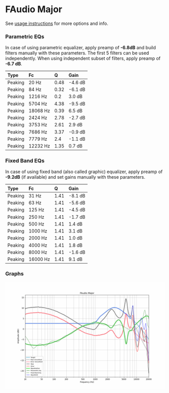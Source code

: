 # FAudio Major
See [usage instructions](https://github.com/jaakkopasanen/AutoEq#usage) for more options and info.

### Parametric EQs
In case of using parametric equalizer, apply preamp of **-6.8dB** and build filters manually
with these parameters. The first 5 filters can be used independently.
When using independent subset of filters, apply preamp of **-6.7 dB**.

| Type    | Fc       |    Q | Gain    |
|:--------|:---------|:-----|:--------|
| Peaking | 20 Hz    | 0.48 | -4.6 dB |
| Peaking | 84 Hz    | 0.32 | -6.1 dB |
| Peaking | 1216 Hz  | 0.2  | 3.0 dB  |
| Peaking | 5704 Hz  | 4.38 | -9.5 dB |
| Peaking | 18068 Hz | 0.39 | 6.5 dB  |
| Peaking | 2424 Hz  | 2.78 | -2.7 dB |
| Peaking | 3753 Hz  | 2.61 | 2.9 dB  |
| Peaking | 7686 Hz  | 3.37 | -0.9 dB |
| Peaking | 7779 Hz  | 2.4  | -1.1 dB |
| Peaking | 12232 Hz | 1.35 | 0.7 dB  |

### Fixed Band EQs
In case of using fixed band (also called graphic) equalizer, apply preamp of **-9.2dB**
(if available) and set gains manually with these parameters.

| Type    | Fc       |    Q | Gain    |
|:--------|:---------|:-----|:--------|
| Peaking | 31 Hz    | 1.41 | -8.1 dB |
| Peaking | 63 Hz    | 1.41 | -5.6 dB |
| Peaking | 125 Hz   | 1.41 | -4.5 dB |
| Peaking | 250 Hz   | 1.41 | -1.7 dB |
| Peaking | 500 Hz   | 1.41 | 1.4 dB  |
| Peaking | 1000 Hz  | 1.41 | 3.1 dB  |
| Peaking | 2000 Hz  | 1.41 | 1.0 dB  |
| Peaking | 4000 Hz  | 1.41 | 1.8 dB  |
| Peaking | 8000 Hz  | 1.41 | -1.6 dB |
| Peaking | 16000 Hz | 1.41 | 9.1 dB  |

### Graphs
![](./FAudio%20Major.png)